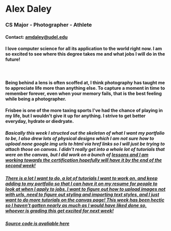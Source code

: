 <html>
 <head>
   <h1 id = "topPageTitle">Alex Daley</h1>
   <h3 id = "threeBulletsHeader">
     <il id = "threeBulletsList">
       <p id = "threeBulletsText">
         CS Major - Photographer - Athlete
       </p>
     </ul>
   </h3>
  <h4 id = "contact email">
   <p>Contact: <a href = "mailto: amdaley@udel.edu"> amdaley@udel.edu </a> </p>
   </h4> 
 </head>
 <body>
  <h4 id = "csMajorPicBlurb">
   <p> I love computer science for all its application to the world right now. I am so excited to see where this degree takes me and what jobs I will do in the future!</p>
  </h4>
  <br>
  <h4 id = "photographyPicBlurb">
   <p>Being behind a lens is often scoffed at, I think photography has taught me to appreciate life more than anything else. To capture a moment in time to remember forever, even when your memory fails, that is the best feeling while being a photographer.</p>
  </h4>
  <h4 id = "frisbeePicBlurb">
    <p>Frisbee is one of the more taxing sports I've had the chance of playing in my life, but I wouldn't give it up for anything. I strive to get better everyday, hydrate or diedryate.</p>
  </h4>
   <div>
    <h5 id = "changeLog">
     <p>Basically this week I structed out the skeleton of what I want my portfolio to be, I also drew lots of physical designs which I am not sure how to upload none google img urls to html via href links so I will just be trying to attach those on canvas. I didn't really get into a whole lot of tutorials that were on the canvas, but I did work on a bunch of <a href = "https://www.freecodecamp.org/learn/responsive-web-design/" target = "_blank"> lessons and I am working towards the certification hopefully will have it by the end of the second week!</p>
     </h5>
    <h5 id = "toDo">
     <p> There is a lot I want to do, a lot of tutorials I want to work on, and keep adding to my portfolio so that I can have it on my resume for people to look at when I apply to jobs, I want to figure out how to upload images not with urls, need to figure out styling and importing text styles, and I just want to do more tutorials on the canvas page! This week has been hectic so I haven't gotten nearly as much as I would have liked done so, whoever is grading this get excited for next week!</P>
    </h5>
   </div>
   <h5 id = "link2SourceCode">
     Source code is avaliable <a href = "https://github.com/ad-creations/ad-creations.github.io" target = "_blank" > here </a> 
   </h5>
 </body>
</html>













